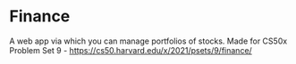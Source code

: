# Finance
 A web app via which you can manage portfolios of stocks. Made for CS50x Problem Set 9 - https://cs50.harvard.edu/x/2021/psets/9/finance/

